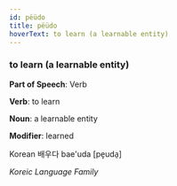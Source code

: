 ```yaml
---
id: pëüdo
title: pëüdo
hoverText: to learn (a learnable entity)
---
```


### to learn (a learnable entity)

**Part of Speech**: Verb

**Verb**: to learn

**Noun**: a learnable entity

**Modifier**: learned

Korean 배우다 bae'uda [pe̞uda̠]

*Koreic Language Family*